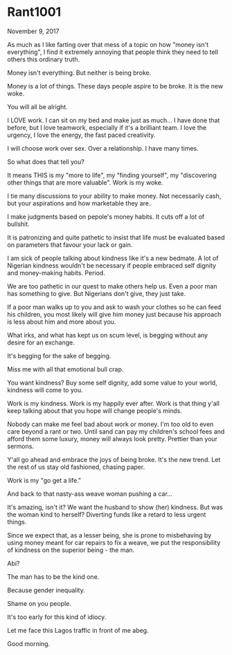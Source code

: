 # Rant1001


November 9, 2017

As much as I like farting over that mess of a topic on how "money isn't everything", I find it extremely annoying that people think they need to tell others this ordinary truth. 

Money isn't everything. But neither is being broke. 

Money is a lot of things. These days people aspire to be broke. It is the new woke. 

You will all be alright. 

I LOVE work. I can sit on my bed and make just as much... I have done that before, but I love teamwork, especially if it's a brilliant team. I love the urgency, I love the energy, the fast paced creativity.

I will choose work over sex. Over a relationship. I have many times.

So what does that tell you?

It means THIS is my "more to life", my "finding yourself", my "discovering other things that are more valuable". Work is my woke. 

I tie many discussions to your ability to make money. Not necessarily cash, but your aspirations and how marketable they are.

I make judgments based on pepole's money habits. It cuts off a lot of bullshit. 

It is patronizing and quite pathetic to insist that life must be evaluated based on parameters that favour your lack or gain.

I am sick of people talking about kindness like it's a new bedmate. A lot of Nigerian kindness wouldn't be necessary if people embraced self dignity and money-making habits. Period.

We are too pathetic in our quest to make others help us. Even a poor man has something to give. But Nigerians don't give, they just take. 

If a poor man walks up to you and ask to wash your clothes so he can feed his children, you most likely will give him money just because his approach is less about him and more about you. 

What irks, and what has kept us on scum level, is begging without any desire for an exchange. 

It's begging for the sake of begging.

Miss me with all that emotional bull crap. 

You want kindness? Buy some self dignity, add some value to your world, kindness will come to you. 

Work is my kindness. Work is my happily ever after. Work is that thing y'all keep talking about that you hope will change people's minds. 

Nobody can make me feel bad about work or money. I'm too old to even care beyond a rant or two. Until sand can pay my children's school fees and afford them some luxury, money will always look pretty. Prettier than your sermons. 

Y'all go ahead and embrace the joys of being broke. It's the new trend. Let the rest of us stay old fashioned, chasing paper.

Work is my "go get a life."

And back to that nasty-ass weave woman pushing a car...

It's amazing, isn't it? We want the husband to show (her) kindness. But was the woman kind to herself? Diverting funds like a retard to less urgent things.

Since we expect that, as a lesser being, she is prone to misbehaving by using money meant for car repairs to fix a weave, we put the responsibility of kindness on the superior being - the man.

Abi? 

The man has to be the kind one.

Because gender inequality. 

Shame on you people. 

It's too early for this kind of idiocy.

Let me face this Lagos traffic in front of me abeg. 

Good morning.